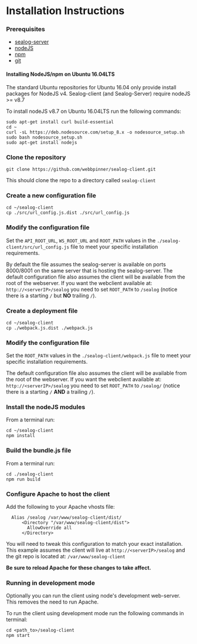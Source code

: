# Installation Instructions

### Prerequisites

 - [sealog-server](https://github.com/webbpinner/sealog-server)
 - [nodeJS](https://nodejs.org)
 - [npm](https://www.npmjs.com)
 - [git](https://git-scm.com)
 
#### Installing NodeJS/npm on Ubuntu 16.04LTS
The standard Ubuntu repositories for Ubuntu 16.04 only provide install packages for NodeJS v4.  Sealog-client (and Sealog-Server) require nodeJS >= v8.7
 
To install nodeJS v8.7 on Ubuntu 16.04LTS run the following commands:
 ```
sudo apt-get install curl build-essential
cd ~
curl -sL https://deb.nodesource.com/setup_8.x -o nodesource_setup.sh
sudo bash nodesource_setup.sh
sudo apt-get install nodejs

 ```

### Clone the repository

```
git clone https://github.com/webbpinner/sealog-client.git
```

This should clone the repo to a directory called `sealog-client`

### Create a new configuration file

```
cd ~/sealog-client
cp ./src/url_config.js.dist ./src/url_config.js
```

### Modify the configuration file

Set the `API_ROOT_URL`, `WS_ROOT_URL` and `ROOT_PATH` values in the `./sealog-client/src/url_config.js` file to meet your specific installation requirements.

By default the file assumes the sealog-server is available on ports 8000/8001 on the same server that is hosting the sealog-server.  The default configuration file also assumes the client will be available from the root of the webserver.  If you want the webclient available at: `http://<serverIP>/sealog` you need to set `ROOT_PATH` to `/sealog` (notice there is a starting `/` but **NO** trailing `/`).

### Create a deployment file

```
cd ~/sealog-client
cp ./webpack.js.dist ./webpack.js
```

### Modify the configuration file

Set the `ROOT_PATH` values in the `./sealog-client/webpack.js` file to meet your specific installation requirements.

The default configuration file also assumes the client will be available from the root of the webserver.  If you want the webclient available at: `http://<serverIP>/sealog` you need to set `ROOT_PATH` to `/sealog/` (notice there is a starting `/` **AND** a trailing `/`).

### Install the nodeJS modules

From a terminal run:
```
cd ~/sealog-client
npm install
```

### Build the bundle.js file

From a terminal run:

```
cd ./sealog-client
npm run build
```

### Configure Apache to host the client

Add the following to your Apache vhosts file:

```
  Alias /sealog /var/www/sealog-client/dist/
	  <Directory "/var/www/sealog-client/dist">
	    AllowOverride all
	  </Directory>
```
You will need to tweak this configuration to match your exact installation.  This example assumes the client will live at `http://<serverIP>/sealog` and the git repo is located at: `/var/www/sealog-client`

**Be sure to reload Apache for these changes to take affect.**

### Running in development mode ###
Optionally you can run the client using node's development web-server.  This removes the need to run Apache.

To run the client using development mode run the following commands in terminal:
```
cd <path_to>/sealog-client
npm start
```
